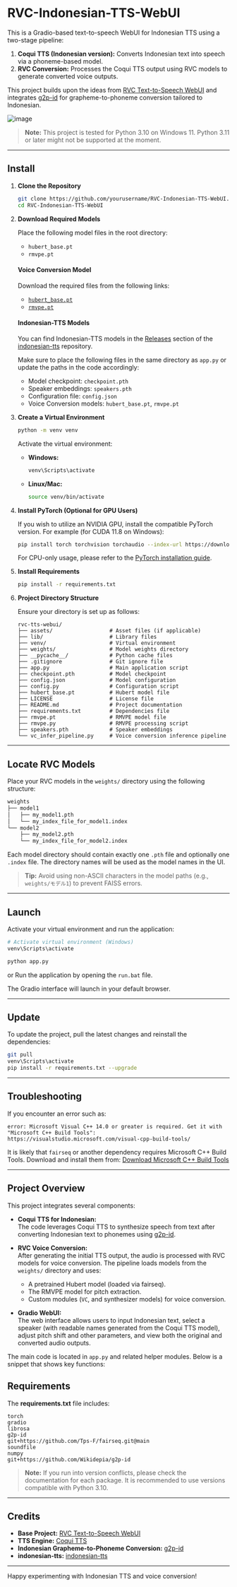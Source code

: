 # RVC-Indonesian-TTS-WebUI

This is a Gradio-based text-to-speech WebUI for Indonesian TTS using a two-stage pipeline:
1. **Coqui TTS (Indonesian version):** Converts Indonesian text into speech via a phoneme-based model.
2. **RVC Conversion:** Processes the Coqui TTS output using RVC models to generate converted voice outputs.

This project builds upon the ideas from [RVC Text-to-Speech WebUI](https://github.com/RVC-Project/Retrieval-based-Voice-Conversion-WebUI) and integrates [g2p-id](https://github.com/Wikidepia/g2p-id) for grapheme-to-phoneme conversion tailored to Indonesian.

![image](https://github.com/user-attachments/assets/9d79c173-f5e4-4cab-a004-066008d19424)

> **Note:** This project is tested for Python 3.10 on Windows 11. Python 3.11 or later might not be supported at the moment.

---

## Install

1. **Clone the Repository**

   ```bash
   git clone https://github.com/yourusername/RVC-Indonesian-TTS-WebUI.git
   cd RVC-Indonesian-TTS-WebUI
   ```

2. **Download Required Models** 

    Place the following model files in the root directory:  
    - `hubert_base.pt`  
    - `rmvpe.pt`  
    
    #### **Voice Conversion Model**  
    Download the required files from the following links:  
    - [`hubert_base.pt`](https://huggingface.co/lj1995/VoiceConversionWebUI/resolve/main/hubert_base.pt)  
    - [`rmvpe.pt`](https://huggingface.co/lj1995/VoiceConversionWebUI/resolve/main/rmvpe.pt)  
    
    #### **Indonesian-TTS Models**  
    You can find Indonesian-TTS models in the [Releases](https://github.com/Wikidepia/indonesian-tts/releases/) section of the [indonesian-tts](https://github.com/Wikidepia/indonesian-tts) repository.  
    
    Make sure to place the following files in the same directory as `app.py` or update the paths in the code accordingly:  
    - Model checkpoint: `checkpoint.pth`  
    - Speaker embeddings: `speakers.pth`  
    - Configuration file: `config.json`  
    - Voice Conversion models: `hubert_base.pt`, `rmvpe.pt`

4. **Create a Virtual Environment**

   ```bash
   python -m venv venv
   ```

   Activate the virtual environment:

   - **Windows:**
     ```bash
     venv\Scripts\activate
     ```
   - **Linux/Mac:**
     ```bash
     source venv/bin/activate
     ```

5. **Install PyTorch (Optional for GPU Users)**

   If you wish to utilize an NVIDIA GPU, install the compatible PyTorch version. For example (for CUDA 11.8 on Windows):

   ```bash
   pip install torch torchvision torchaudio --index-url https://download.pytorch.org/whl/cu118
   ```

   For CPU-only usage, please refer to the [PyTorch installation guide](https://pytorch.org/get-started/locally/).

6. **Install Requirements**

   ```bash
   pip install -r requirements.txt
   ```
7. **Project Directory Structure**

    Ensure your directory is set up as follows:
    
    ```
    rvc-tts-webui/
    ├── assets/                  # Asset files (if applicable)
    ├── lib/                     # Library files
    ├── venv/                    # Virtual environment
    ├── weights/                 # Model weights directory
    ├── __pycache__/             # Python cache files
    ├── .gitignore               # Git ignore file
    ├── app.py                   # Main application script
    ├── checkpoint.pth           # Model checkpoint
    ├── config.json              # Model configuration
    ├── config.py                # Configuration script
    ├── hubert_base.pt           # Hubert model file
    ├── LICENSE                  # License file
    ├── README.md                # Project documentation
    ├── requirements.txt         # Dependencies file
    ├── rmvpe.pt                 # RMVPE model file
    ├── rmvpe.py                 # RMVPE processing script
    ├── speakers.pth             # Speaker embeddings
    └── vc_infer_pipeline.py     # Voice conversion inference pipeline
    ```

---

## Locate RVC Models

Place your RVC models in the `weights/` directory using the following structure:

```bash
weights
├── model1
│   ├── my_model1.pth
│   └── my_index_file_for_model1.index
└── model2
    ├── my_model2.pth
    └── my_index_file_for_model2.index
```

Each model directory should contain exactly one `.pth` file and optionally one `.index` file. The directory names will be used as the model names in the UI.

> **Tip:** Avoid using non-ASCII characters in the model paths (e.g., `weights/モデル1`) to prevent FAISS errors.

---

## Launch

Activate your virtual environment and run the application:

```bash
# Activate virtual environment (Windows)
venv\Scripts\activate

python app.py
```
or Run the application by opening the `run.bat` file.

The Gradio interface will launch in your default browser.

---

## Update

To update the project, pull the latest changes and reinstall the dependencies:

```bash
git pull
venv\Scripts\activate
pip install -r requirements.txt --upgrade
```

---

## Troubleshooting

If you encounter an error such as:

```
error: Microsoft Visual C++ 14.0 or greater is required. Get it with "Microsoft C++ Build Tools": https://visualstudio.microsoft.com/visual-cpp-build-tools/
```

It is likely that `fairseq` or another dependency requires Microsoft C++ Build Tools. Download and install them from:
[Download Microsoft C++ Build Tools](https://visualstudio.microsoft.com/visual-cpp-build-tools/)

---

## Project Overview

This project integrates several components:

- **Coqui TTS for Indonesian:**  
  The code leverages Coqui TTS to synthesize speech from text after converting Indonesian text to phonemes using [g2p-id](https://github.com/Wikidepia/g2p-id).

- **RVC Voice Conversion:**  
  After generating the initial TTS output, the audio is processed with RVC models for voice conversion. The pipeline loads models from the `weights/` directory and uses:
  - A pretrained Hubert model (loaded via fairseq).
  - The RMVPE model for pitch extraction.
  - Custom modules (`VC`, and synthesizer models) for voice conversion.

- **Gradio WebUI:**  
  The web interface allows users to input Indonesian text, select a speaker (with readable names generated from the Coqui TTS model), adjust pitch shift and other parameters, and view both the original and converted audio outputs.

The main code is located in `app.py` and related helper modules. Below is a snippet that shows key functions:

## Requirements

The **requirements.txt** file includes:

```text
torch
gradio
librosa
g2p-id
git+https://github.com/Tps-F/fairseq.git@main
soundfile
numpy
git+https://github.com/Wikidepia/g2p-id
```

> **Note:** If you run into version conflicts, please check the documentation for each package. It is recommended to use versions compatible with Python 3.10.

---

## Credits

- **Base Project:** [RVC Text-to-Speech WebUI](https://github.com/RVC-Project/Retrieval-based-Voice-Conversion-WebUI)
- **TTS Engine:** [Coqui TTS](https://github.com/coqui-ai/TTS)
- **Indonesian Grapheme-to-Phoneme Conversion:** [g2p-id](https://github.com/Wikidepia/g2p-id)
- **indonesian-tts:** [indonesian-tts](https://github.com/Wikidepia/indonesian-tts)

---

Happy experimenting with Indonesian TTS and voice conversion!
